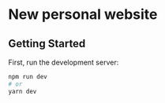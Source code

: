 # New personal website

## Getting Started

First, run the development server:

```bash
npm run dev
# or
yarn dev
```
